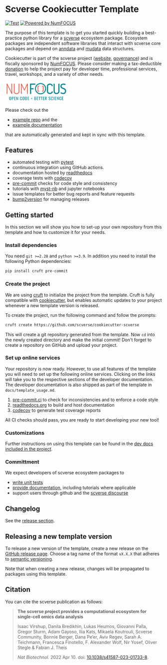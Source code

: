 # Scverse Cookiecutter Template

[![Test](https://github.com/scverse/cookiecutter-scverse/actions/workflows/test.yaml/badge.svg)](https://github.com/scverse/cookiecutter-scverse/actions/workflows/test.yaml)
[![Powered by NumFOCUS][badge-numfocus]][link-numfocus]

The purpose of this template is to get you started quickly building a best-practice python library for a [scverse][] ecosystem package.
Ecosystem packages are independent software libraries that interact with scverse core packages and depend on [anndata][] and [mudata][] data structures.

[//]: # "numfocus-fiscal-sponsor-attribution"

Cookiecutter is part of the scverse project ([website](https://scverse.org), [governance](https://scverse.org/about/roles)) and is fiscally sponsored by [NumFOCUS](https://numfocus.org/).
Please consider making a tax-deductible [donation](https://numfocus.org/donate-to-scverse) to help the project pay for developer time, professional services, travel, workshops, and a variety of other needs.

<a href="https://numfocus.org/project/scverse">
  <img
    src="https://raw.githubusercontent.com/numfocus/templates/master/images/numfocus-logo.png"
    width="200"
  >
</a>

[badge-numfocus]: https://img.shields.io/badge/powered%20by-NumFOCUS-orange.svg?style=flat&colorA=E1523D&colorB=007D8A
[link-numfocus]: http://numfocus.org


Please check out the

-   [example repo](https://github.com/scverse/cookiecutter-scverse-instance) and the
-   [example documentation](https://cookiecutter-scverse-instance.readthedocs.io/en/latest/)

that are automatically generated and kept in sync with this template.

## Features

-   automated testing with [pytest][]
-   continuous integration using GitHub actions.
-   documentation hosted by [readthedocs][]
-   coverage tests with [codecov][]
-   [pre-commit][] checks for code style and consistency
-   tutorials with [myst-nb][] and jupyter notebooks
-   issue templates for better bug reports and feature requests
-   [bump2version][] for managing releases

## Getting started

In this section we will show you how to set-up your own repository from this template
and how to customize it for your needs.

### Install dependencies

You need `git >=2.28` and `python >=3.9`. In addition you need to install the following Python dependencies:

```bash
pip install cruft pre-commit
```

### Create the project

We are using [cruft](https://github.com/cruft/cruft) to initialize the project from the template. Cruft
is fully compatible with [cookiecutter](https://github.com/cookiecutter/cookiecutter), but enables automatic
updates to your project whenever a new template version is released.

To create the project, run the following command and follow the prompts:

```bash
cruft create https://github.com/scverse/cookiecutter-scverse
```

This will create a git repository generated from the template.
Now `cd` into the newly created directory and make the initial commit!
Don't forget to create a repository on GitHub and upload your project.

### Set up online services

Your repository is now ready. However, to use all features of the template you will need to set up the following
online services. Clicking on the links will take you to the respective sections of the developer documentation.
The developer documentation is also shipped as part of the template in `docs/template_usage.md`.

1.  [pre-commit.ci][setup-pre-commit] to check for inconsistencies and to enforce a code style
2.  [readthedocs.org][setup-rtd] to build and host documentation
3.  [codecov][setup-codecov] to generate test coverage reports

All CI checks should pass, you are ready to start developing your new tool!

### Customizations

Further instructions on using this template can be found in the [dev docs included in the project](https://cookiecutter-scverse-instance.readthedocs.io/en/latest/template_usage.html).

### Committment

We expect developers of scverse ecosystem packages to

-   [write unit tests][write-tests]
-   [provide documentation][write-docs], including tutorials where applicable
-   support users through github and the [scverse discourse][]

## Changelog

See the [release section](https://github.com/scverse/cookiecutter-scverse/releases).

## Releasing a new template version

To release a new version of the template, create a new release
on the [GitHub release page](https://github.com/scverse/cookiecutter-scverse/releases).
Choose a tag name of the format `vX.X.X` that adheres to [semantic versioning](https://semver.org/).

Note that when creating a new release, changes will be propagated to packages using this template.

## Citation

You can cite the scverse publication as follows:

> **The scverse project provides a computational ecosystem for single-cell omics data analysis**
>
> Isaac Virshup, Danila Bredikhin, Lukas Heumos, Giovanni Palla, Gregor Sturm, Adam Gayoso, Ilia Kats, Mikaela Koutrouli, Scverse Community, Bonnie Berger, Dana Pe’er, Aviv Regev, Sarah A. Teichmann, Francesca Finotello, F. Alexander Wolf, Nir Yosef, Oliver Stegle & Fabian J. Theis
>
> _Nat Biotechnol._ 2022 Apr 10. doi: [10.1038/s41587-023-01733-8](https://doi.org/10.1038/s41587-023-01733-8).

<!-- links -->

[setup-pre-commit]: https://cookiecutter-scverse-instance.readthedocs.io/en/latest/template_usage.html#pre-commit-checks
[setup-rtd]: https://cookiecutter-scverse-instance.readthedocs.io/en/latest/template_usage.html#documentation-on-readthedocs
[setup-codecov]: https://cookiecutter-scverse-instance.readthedocs.io/en/latest/template_usage.html#coverage-tests-with-codecov
[write-tests]: https://cookiecutter-scverse-instance.readthedocs.io/en/latest/template_usage.html#writing-tests
[write-docs]: https://cookiecutter-scverse-instance.readthedocs.io/en/latest/template_usage.html#writing-documentation
[readthedocs]: https://readthedocs.org/
[myst-nb]: https://myst-nb.readthedocs.io/
[pre-commit]: https://pre-commit.com/
[bump2version]: https://github.com/c4urself/bump2version/
[scverse]: https://scverse.org/
[anndata]: https://anndata.readthedocs.io/en/latest/
[mudata]: https://muon.readthedocs.io/en/latest/notebooks/quickstart_mudata.html
[codecov]: https://about.codecov.io/
[scverse discourse]: https://discourse.scverse.org/
[pytest]: https://docs.pytest.org
